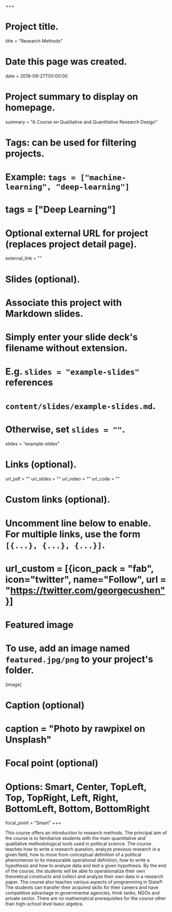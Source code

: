 +++
# Project title.
title = "Research Methods"

# Date this page was created.
date = 2018-09-27T00:00:00

# Project summary to display on homepage.
summary = "A Course on Qualitative and Quantitative Research Design"

# Tags: can be used for filtering projects.
# Example: `tags = ["machine-learning", "deep-learning"]`
# tags = ["Deep Learning"]

# Optional external URL for project (replaces project detail page).
external_link = ""

# Slides (optional).
#   Associate this project with Markdown slides.
#   Simply enter your slide deck's filename without extension.
#   E.g. `slides = "example-slides"` references 
#   `content/slides/example-slides.md`.
#   Otherwise, set `slides = ""`.
slides = "example-slides"

# Links (optional).
url_pdf = ""
url_slides = ""
url_video = ""
url_code = ""

# Custom links (optional).
#   Uncomment line below to enable. For multiple links, use the form `[{...}, {...}, {...}]`.
#  url_custom = [{icon_pack = "fab", icon="twitter", name="Follow", url = "https://twitter.com/georgecushen"}]

# Featured image
# To use, add an image named `featured.jpg/png` to your project's folder. 
[image]
  # Caption (optional)
  # caption = "Photo by rawpixel on Unsplash"
  
  # Focal point (optional)
  # Options: Smart, Center, TopLeft, Top, TopRight, Left, Right, BottomLeft, Bottom, BottomRight
  focal_point = "Smart"
+++

This course offers an introduction to research methods. The principal aim of the course is to familiarize students with the main quantitative and qualitative methodological tools used in political science. The course teaches how to write a research question, analyze previous research in a given field, how to move from conceptual definition of a political phenomenon to its measurable operational definition, how to write a hypothesis and how to analyze data and test a given hypothesis. By the end of the course, the students will be able to operationalize their own theoretical constructs and collect and analyze their own data in a research paper. The course also teaches various aspects of programming in Stata®. The students can transfer their acquired skills for their careers and have competitive advantage in governmental agencies, think tanks, NGOs and private sector. There are no mathematical prerequisites for the course other than high-school level basic algebra.

